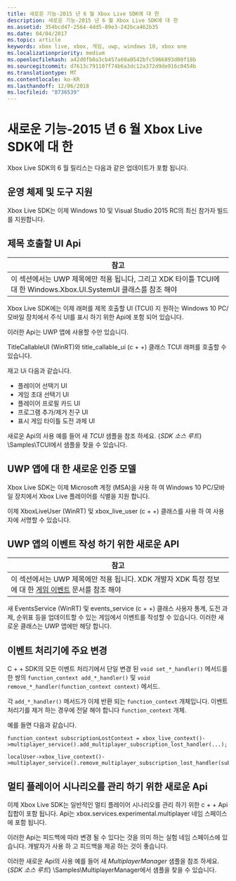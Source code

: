 ```yaml
---
title: 새로운 기능-2015 년 6 월 Xbox Live SDK에 대 한
description: 새로운 기능-2015 년 6 월 Xbox Live SDK에 대 한
ms.assetid: 354bcd47-2564-4dd5-89e3-242bca462b35
ms.date: 04/04/2017
ms.topic: article
keywords: xbox live, xbox, 게임, uwp, windows 10, xbox one
ms.localizationpriority: medium
ms.openlocfilehash: a42d0fb0a3cb457a60a0542bfc5966893d00f18b
ms.sourcegitcommit: d7613c791107f74b6a3dc12a372d9de916c0454b
ms.translationtype: MT
ms.contentlocale: ko-KR
ms.lasthandoff: 12/06/2018
ms.locfileid: "8736539"
---
```

# <a name="whats-new-for-the-xbox-live-sdk---june-2015"></a>새로운 기능-2015 년 6 월 Xbox Live SDK에 대 한

Xbox Live SDK의 6 월 릴리스는 다음과 같은 업데이트가 포함 됩니다.

## <a name="os-and-tool-support"></a>운영 체제 및 도구 지원 ##
Xbox Live SDK는 이제 Windows 10 및 Visual Studio 2015 RC의 최신 참가자 빌드를 지원합니다.

## <a name="title-callable-ui-apis"></a>제목 호출할 UI Api

| 참고 |
|------|
| 이 섹션에서는 UWP 제목에만 적용 됩니다, 그리고 XDK 타이틀 TCUI에 대 한 Windows.Xbox.UI.SystemUI 클래스를 참조 해야  |

Xbox Live SDK에는 이제 래퍼를 제목 호출할 UI (TCUI) 지 원하는 Windows 10 PC/모바일 장치에서 주식 UI를 표시 하기 위한 Api에 포함 되어 있습니다.

이러한 Api는 UWP 앱에 사용할 수만 있습니다.

TitleCallableUI (WinRT)와 title_callable_ui (c + +) 클래스 TCUI 래퍼를 호출할 수 있습니다.

재고 Ui 다음과 같습니다.
* 플레이어 선택기 UI
* 게임 초대 선택기 UI
* 플레이어 프로필 카드 UI
* 프로그램 추가/제거 친구 UI
* 표시 게임 타이틀 도전 과제 UI

새로운 Api의 사용 예를 들어 새 *TCUI* 샘플을 참조 하세요. {*SDK 소스 루트*} \Samples\TCUI에서 샘플을 찾을 수 있습니다.

## <a name="new-authentication-model-for-uwp-apps"></a>UWP 앱에 대 한 새로운 인증 모델
Xbox Live SDK는 이제 Microsoft 계정 (MSA)을 사용 하 여 Windows 10 PC/모바일 장치에서 Xbox Live 플레이어를 식별을 지원 합니다.

이제 XboxLiveUser (WinRT) 및 xbox_live_user (c + +) 클래스를 사용 하 여 사용자에 서명할 수 있습니다.

## <a name="new-api-for-writing-events-in-uwp-apps"></a>UWP 앱의 이벤트 작성 하기 위한 새로운 API

| 참고 |
|------|
| 이 섹션에서는 UWP 제목에만 적용 됩니다.  XDK 개발자 XDK 특정 정보에 대 한 [게임 이벤트](https://developer.microsoft.com/en-us/games/xbox/docs/xboxlive/xbox-live-partners/event-driven-data-platform/game-events) 문서를 참조 해야  |

새 EventsService (WinRT) 및 events_service (c + +) 클래스 사용자 통계, 도전 과제, 순위표 등을 업데이트할 수 있는 게임에서 이벤트를 작성할 수 있습니다. 이러한 새로운 클래스는 UWP 앱에만 해당 합니다.

## <a name="breaking-change-to-event-handlers"></a>이벤트 처리기에 주요 변경 ##
C + + SDK의 모든 이벤트 처리기에서 단일 변경 된 `void set_*_handler()` 메서드를 한 쌍의 `function_context add_*_handler()` 및 `void remove_*_handler(function_context context)` 메서드.

각 `add_*_handler()` 메서드가 이제 반환 되는 `function_context` 개체입니다. 이벤트 처리기를 제거 하는 경우에 전달 해야 합니다 `function_context` 개체.

예를 들면 다음과 같습니다.
```
function_context subscriptionLostContext = xbox_live_context()->multiplayer_service().add_multiplayer_subscription_lost_handler(...);

localUser->xbox_live_context()->multiplayer_service().remove_multiplayer_subscription_lost_handler(subscriptionLostContext);
```

## <a name="new-apis-for-managing-multiplayer-scenarios"></a>멀티 플레이어 시나리오를 관리 하기 위한 새로운 Api
이제 Xbox Live SDK는 일반적인 멀티 플레이어 시나리오를 관리 하기 위한 c + + Api 집합이 포함 됩니다. Api는 xbox.services.experimental.multiplayer 네임 스페이스에 포함 됩니다.

이러한 Api는 피드백에 따라 변경 될 수 있다는 것을 의미 하는 실험 네임 스페이스에 있습니다.  개발자가 사용 하 고 피드백을 제공 하는 것이 좋습니다.

이러한 새로운 Api의 사용 예를 들어 새 *MultiplayerManager* 샘플을 참조 하세요. {*SDK 소스 루트*} \Samples\MultiplayerManager에서 샘플을 찾을 수 있습니다.
